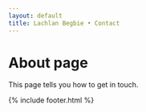 ```yaml
---
layout: default
title: Lachlan Begbie • Contact
---
```


# About page

This page tells you how to get in touch.

{% include footer.html %}